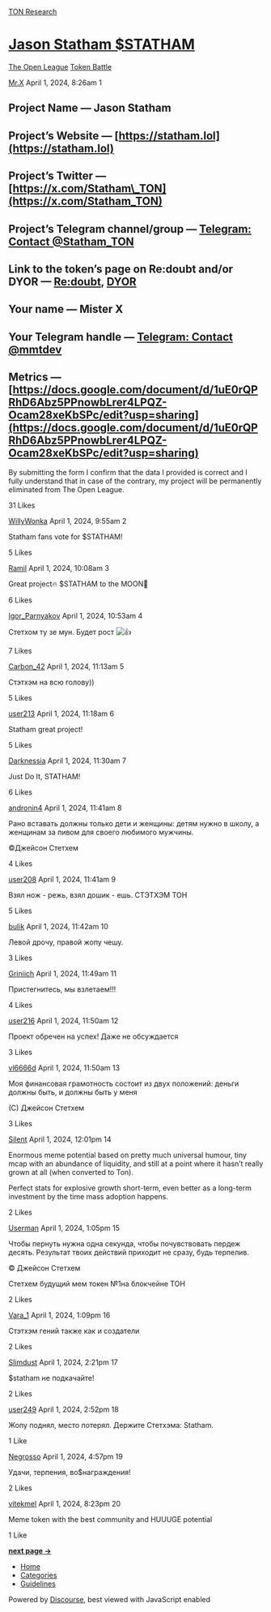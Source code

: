 [TON Research](/)

# [Jason Statham $STATHAM](/t/jason-statham-statham/2728)

[The Open League](/c/the-open-league/token-leaderboard/57)  [Token Battle](/c/the-open-league/token-leaderboard/57) 

    

[Mr.X](https://tonresear.ch/u/Mr.X)  April 1, 2024, 8:26am  1

## [](#project-name-jason-statham-1)Project Name — Jason Statham

## [](#projects-website-httpsstathamlol-2)Project’s Website — [https://statham.lol](https://statham.lol)

## [](#projects-twitter-httpsxcomstatham_ton-3)Project’s Twitter — [https://x.com/Statham\_TON](https://x.com/Statham_TON)

## [](#projects-telegram-channelgroup-httpstmestatham_ton-4)Project’s Telegram channel/group — [Telegram: Contact @Statham\_TON](https://t.me/Statham_TON)

## [](#link-to-the-tokens-page-on-redoubt-andor-dyor-redoubthttpsbetaredoubtonlinejettoneqbhcveoiwz22gifl7btvtgkzjklqoc-rmqv6_nj7sr-hl2p-dyorhttpsdyoriorutokeneqbhcveoiwz22gifl7btvtgkzjklqoc-rmqv6_nj7sr-hl2p-5)Link to the token’s page on Re:doubt and/or DYOR — [Re:doubt](https://beta.redoubt.online/jetton/EQBHcVEoIwZ22GifL7BtVTGkzJKLQoC-rmqV6_nj7SR-hL2P), [DYOR](https://dyor.io/ru/token/EQBHcVEoIwZ22GifL7BtVTGkzJKLQoC-rmqV6_nj7SR-hL2P)

## [](#your-name-mister-x-6)Your name — Mister X

## [](#your-telegram-handle-httpstmemmtdev-7)Your Telegram handle — [Telegram: Contact @mmtdev](https://t.me/mmtdev)

## [](#metrics-httpsdocsgooglecomdocumentd1ue0rqprhd6abz5ppnowblrer4lpqz-ocam28xekbspcedituspsharing-8)Metrics — [https://docs.google.com/document/d/1uE0rQPRhD6Abz5PPnowbLrer4LPQZ-Ocam28xeKbSPc/edit?usp=sharing](https://docs.google.com/document/d/1uE0rQPRhD6Abz5PPnowbLrer4LPQZ-Ocam28xeKbSPc/edit?usp=sharing)

By submitting the form I confirm that the data I provided is correct and I fully understand that in case of the contrary, my project will be permanently eliminated from The Open League.

  31 Likes

[WillyWonka](https://tonresear.ch/u/WillyWonka) April 1, 2024, 9:55am  2

Statham fans vote for $STATHAM!

  5 Likes

[Ramil](https://tonresear.ch/u/Ramil) April 1, 2024, 10:08am  3

Great project🔥 $STATHAM to the MOON🚀

  6 Likes

[Igor\_Parnyakov](https://tonresear.ch/u/Igor_Parnyakov) April 1, 2024, 10:53am  4

Стетхом ту зе мун. Будет рост ![:+1:](https://tonresear.ch/images/emoji/twitter/+1.png?v=12 ":+1:")

  7 Likes

[Carbon\_42](https://tonresear.ch/u/Carbon_42) April 1, 2024, 11:13am  5

Стэтхэм на всю голову))

  5 Likes

[user213](https://tonresear.ch/u/user213) April 1, 2024, 11:18am  6

Statham great project!

  5 Likes

[Darknessia](https://tonresear.ch/u/Darknessia) April 1, 2024, 11:30am  7

Just Do It, STATHAM!

  6 Likes

[andronin4](https://tonresear.ch/u/andronin4) April 1, 2024, 11:41am  8

Рано вставать должны только дети и женщины: детям нужно в школу, а женщинам за пивом для своего любимого мужчины.

©Джейсон Стетхем

  4 Likes

[user208](https://tonresear.ch/u/user208) April 1, 2024, 11:41am  9

Взял нож - режь, взял дошик - ешь. СТЭТХЭМ ТОН

  5 Likes

[bulik](https://tonresear.ch/u/bulik) April 1, 2024, 11:42am  10

Левой дрочу, правой жопу чешу.

  3 Likes

[Griniich](https://tonresear.ch/u/Griniich) April 1, 2024, 11:49am  11

Пристегнитесь, мы взлетаем!!!

  4 Likes

[user216](https://tonresear.ch/u/user216) April 1, 2024, 11:50am  12

Проект обречен на успех! Даже не обсуждается

  3 Likes

[vl6666d](https://tonresear.ch/u/vl6666d) April 1, 2024, 11:50am  13

Моя финансовая грамотность состоит из двух положений: деньги должны быть, и должны быть у меня

(С) Джейсон Стетхем

  3 Likes

[Silent](https://tonresear.ch/u/Silent) April 1, 2024, 12:01pm  14

Enormous meme potential based on pretty much universal humour, tiny mcap with an abundance of liquidity, and still at a point where it hasn’t really grown at all (when converted to Ton).

Perfect stats for explosive growth short-term, even better as a long-term investment by the time mass adoption happens.

  2 Likes

[Userman](https://tonresear.ch/u/Userman) April 1, 2024, 1:05pm  15

Чтобы пернуть нужна одна секунда, чтобы почувствовать пердеж десять. Результат твоих действий приходит не сразу, будь терпелив.

© Джейсон Стетхем

Стетхем будущий мем токен №1на блокчейне ТОН

  2 Likes

[Vara\_1](https://tonresear.ch/u/Vara_1) April 1, 2024, 1:09pm  16

Стэтхэм гений также как и создатели

  2 Likes

[Slimdust](https://tonresear.ch/u/Slimdust) April 1, 2024, 2:21pm  17

$statham не подкачайте!

  2 Likes

[user249](https://tonresear.ch/u/user249) April 1, 2024, 2:52pm  18

Жопу поднял, место потерял. Держите Стетхэма: Statham.

  1 Like

[Negrosso](https://tonresear.ch/u/Negrosso) April 1, 2024, 4:57pm  19

Удачи, терпения, во$награждения!

  2 Likes

[vitekmel](https://tonresear.ch/u/vitekmel) April 1, 2024, 8:23pm  20

Meme token with the best community and HUUUGE potential

  1 Like

**[next page →](/t/jason-statham-statham/2728?page=2)**

*   [Home](/)
*   [Categories](/categories)
*   [Guidelines](/guidelines)

Powered by [Discourse](https://www.discourse.org), best viewed with JavaScript enabled
